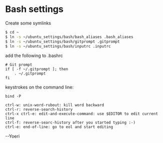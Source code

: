 Bash settings
===============

Create some symlinks

```bash
$ cd ~
$ ln -s ~/ubuntu_settings/bash/bash_aliases .bash_aliases
$ ln -s ~/ubuntu_settings/bash/gitprompt .gitprompt
$ ln -s ~/ubuntu_settings/bash/inputrc .inputrc
```

add the following to .bashrc
```
# Git prompt
if [ -f ~/.gitprompt ]; then
    . ~/.gitprompt
fi
```

keystrokes on the command line:

```
bind -P

ctrl-w: unix-word-rubout: kill word backward
ctrl-r: reverse-search-history
ctrl-x ctrl-e: edit-and-execute-command: use $EDITOR to edit current line
ctrl-f: reverse-searc-history after you started typing :-)
ctrl-e: end-of-line: go to eol and start editing
```





--Yoeri
